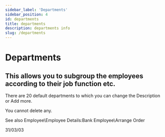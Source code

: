 ```yaml
---
sidebar_label: 'Departments'
sidebar_position: 4
id: departments
title: departments
description: departments info
slug: /departments
---
```


# Departments

## This allows you to subgroup the employees according to their job function etc.
There are 20 default departments to which you can change the Description or Add more.

You cannot delete any.




See also
Employee\Employee Details:Bank
Employee\Arrange Order




31/03/03


